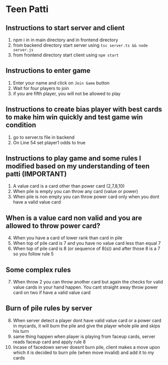 # Teen Patti

## Instructions to start server and client

1. npm i in in main directory and in frontend directory
2. from backend directory start server using `tsc server.ts && node server.js`
3. from frontend directory start client using `npm start`

## Instructions to enter game

1. Enter your name and click on `Join Game` button
2. Wait for four players to join
3. if you are fifth player, you will not be allowed to play

## Instructions to create bias player with best cards to make him win quickly and test game win condition

1. go to server.ts file in backend
2. On Line 54 set player1 odds to true

## Instructions to play game and some rules I modified based on my understanding of teen patti (IMPORTANT)

1. A value card is a card other than power card (2,7,8,10)
2. When pile is empty you can throw any card (value or power)
3. When pile is non empty you can throw power card only when you dont have a valid value card

## When is a value card non valid and you are allowed to throw power card?

4. When you have a card of lower rank than card in pile
5. When top of pile card is 7 and you have no value card less than equal 7
6. When top of pile card is 8 (or sequence of 8(s)) and after those 8 is a 7 so you follow rule 5

## Some complex rules

7. When throw 2 you can throw another card but again the checks for valid value cards in your hand happen. You cant straight away throw power card on two if have a valid value card

## Burn of pile rules by server

8. When server detect a player dont have valid value card or a power card in mycards, it will burn the pile and give the player whole pile and skips his turn
9. same thing happen when player is playing from faceup cards, server reads faceup card and apply rule 8
10. Incase of facedown server doesnt burn pile, client makes a move upon which it is decided to burn pile (when move invalid) and add it to my cards
